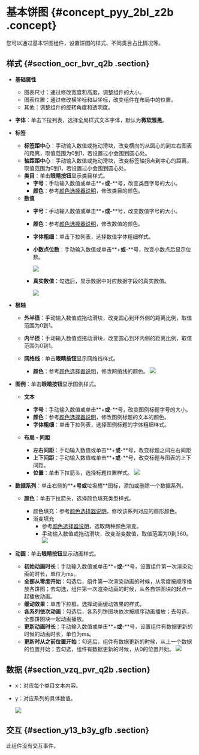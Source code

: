 # 基本饼图 {#concept_pyy_2bl_z2b .concept}

您可以通过基本饼图组件，设置饼图的样式、不同类目占比情况等。

## 样式 {#section_ocr_bvr_q2b .section}

-   **基础属性**

    -   图表尺寸：通过修改宽度和高度，调整组件的大小。
    -   图表位置：通过修改横坐标和纵坐标，改变组件在布局中的位置。
    -   其他：调整组件的旋转角度和透明度。
-   **字体**：单击下拉列表，选择全局样式文本字体，默认为**微软雅黑**。
-   **标签**
    -   **标签距中心**：手动输入数值或拖动滑块，改变横向的从圆心的到左右图表的距离，取值范围为0到1，若设置过小会围到圆心处。
    -   **轴距距中心**：手动输入数值或拖动滑块，改变标签轴拐点到中心的距离，取值范围为0到1，若设置过小会围到圆心处。
    -   **类目**：单击**眼睛按钮**显示类目样式。
        -   **字号**：手动输入数值或单击**+**或**-**号，改变类目字号的大小。
        -   **颜色**：参考[颜色选择器说明](cn.zh-CN/用户指南/管理组件/设置组件样式/配置项说明.md#section_kdw_vj4_t2b)，修改类目的颜色。
    -   **数值**
        -   **字号**：手动输入数值或单击**+**或**-**号，改变数值字号的大小。
        -   **颜色**：参考[颜色选择器说明](cn.zh-CN/用户指南/管理组件/设置组件样式/配置项说明.md#section_kdw_vj4_t2b)，修改数值的颜色。
        -   **字体粗细**：单击下拉列表，选择数值字体粗细样式。
        -   **小数点位数**：手动输入数值或单击**+**或**-**号，改变小数点后显示位数。

            ![](http://static-aliyun-doc.oss-cn-hangzhou.aliyuncs.com/assets/img/19057/154174495811087_zh-CN.png)

        -   **真实数值**：勾选后，显示数据中对应数据字段的真实数值。

            ![](http://static-aliyun-doc.oss-cn-hangzhou.aliyuncs.com/assets/img/19057/154174495811089_zh-CN.png)

-   **极轴**
    -   **外半径**：手动输入数值或拖动滑块，改变圆心到环外侧的距离比例，取值范围为0到1。
    -   **内半径**：手动输入数值或拖动滑块，改变圆心到环内侧的距离比例，取值范围为0到1。
    -   **网络线**：单击**眼睛按钮**显示网络线样式。

        -   **颜色**：参考[颜色选择器说明](cn.zh-CN/用户指南/管理组件/设置组件样式/配置项说明.md#section_kdw_vj4_t2b)，修改网络线的颜色。
        ![](http://static-aliyun-doc.oss-cn-hangzhou.aliyuncs.com/assets/img/19057/154174495811094_zh-CN.png)

-   **图例**：单击**眼睛按钮**显示图例样式。
    -   **文本**
        -   **字号**：手动输入数值或单击**+**或**-**号，改变图例标题字号的大小。
        -   **颜色**：参考[颜色选择器说明](cn.zh-CN/用户指南/管理组件/设置组件样式/配置项说明.md#section_kdw_vj4_t2b)，修改图例标题的文本的颜色。
        -   **字体粗细**：单击下拉列表，选择图例标题的字体粗细样式。
    -   **布局 - 间距**

        -   **左右间距**：手动输入数值或单击**+**或**-**号，改变标题之间左右间距
        -   **上下间距**：手动输入数值或单击**+**或**-**号，改变标题与图表的上下间距。
        -   **位置**：单击下拉箭头，选择标题位置样式。
        ![](http://static-aliyun-doc.oss-cn-hangzhou.aliyuncs.com/assets/img/19057/154174495811105_zh-CN.png)

-   **数据系列**：单击右侧的**+**号或**垃圾桶**图标，添加或删除一个数据系列。
    -   **颜色**：单击下拉箭头，选择颜色填充类型样式。

        -   颜色填充：参考[颜色选择器说明](cn.zh-CN/用户指南/管理组件/设置组件样式/配置项说明.md#section_kdw_vj4_t2b)，修改该系列对应的扇形颜色。
        -   渐变填充
            -   参考[颜色选择器说明](cn.zh-CN/用户指南/管理组件/设置组件样式/配置项说明.md#section_kdw_vj4_t2b)，选取两种颜色渐变。
            -   手动输入数值或拖动滑块，改变渐变数值，取值范围为0到360。
        ![](http://static-aliyun-doc.oss-cn-hangzhou.aliyuncs.com/assets/img/19057/154174495811107_zh-CN.png)

-   **动画**：单击**眼睛按钮**显示动画样式。

    -   **初始动画时长**：手动输入数值或单击**+**或**-**号，设置组件第一次渲染动画的时长，单位为ms。
    -   **全部从零度开始**：勾选后，组件第一次渲染动画的时候，从零度按顺序播放各饼图；去勾选，组件第一次渲染动画的时候，从各自饼图块的起点一起播放动画。
    -   **缓动效果**：单击下拉框，选择动画缓动效果的样式。
    -   **各系列依次动画**：勾选后，各系列饼图块依次按顺序动画播放；去勾选，全部饼图块一起动画播放。
    -   **更新动画时长**：手动输入数值或单击**+**或**-**号，设置组件有数据更新的时候的动画时长，单位为ms。
    -   **更新时从之前位置开始**：勾选后，组件有数据更新的时候，从上一个数据的位置开始；去勾选，组件有数据更新的时候，从0的位置开始。
    ![](http://static-aliyun-doc.oss-cn-hangzhou.aliyuncs.com/assets/img/19057/154174495821062_zh-CN.png)


## 数据 {#section_vzq_pvr_q2b .section}

-   x：对应每个类目文本内容。
-   y：对应系列的具体数值。

    ![](http://static-aliyun-doc.oss-cn-hangzhou.aliyuncs.com/assets/img/19057/154174495911110_zh-CN.png)


## 交互 {#section_y13_b3y_gfb .section}

此组件没有交互事件。

